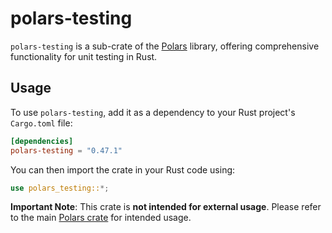 # polars-testing

`polars-testing` is a sub-crate of the [Polars](https://crates.io/crates/polars) library, offering
comprehensive functionality for unit testing in Rust.

## Usage

To use `polars-testing`, add it as a dependency to your Rust project's `Cargo.toml` file:

```toml
[dependencies]
polars-testing = "0.47.1"
```

You can then import the crate in your Rust code using:

```rust
use polars_testing::*;
```

**Important Note**: This crate is **not intended for external usage**. Please refer to the main
[Polars crate](https://crates.io/crates/polars) for intended usage.
